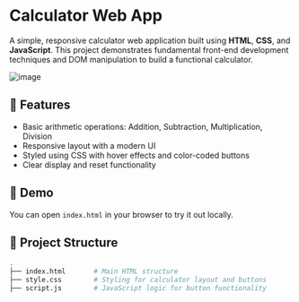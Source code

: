 # Calculator Web App

A simple, responsive calculator web application built using **HTML**, **CSS**, and **JavaScript**. This project demonstrates fundamental front-end development techniques and DOM manipulation to build a functional calculator.

![image](https://github.com/user-attachments/assets/de19f413-df1e-4740-bb0c-ef3b54492df9)

## 🧮 Features

- Basic arithmetic operations: Addition, Subtraction, Multiplication, Division
- Responsive layout with a modern UI
- Styled using CSS with hover effects and color-coded buttons
- Clear display and reset functionality

## 🚀 Demo

You can open `index.html` in your browser to try it out locally.

## 📁 Project Structure

```bash
.
├── index.html       # Main HTML structure
├── style.css        # Styling for calculator layout and buttons
├── script.js        # JavaScript logic for button functionality


